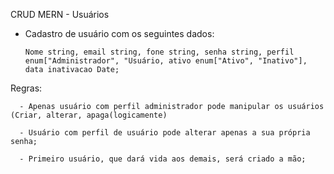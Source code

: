 CRUD MERN - Usuários

- Cadastro de usuário com os seguintes dados:

      Nome string, email string, fone string, senha string, perfil enum["Administrador", "Usuário, ativo enum["Ativo", "Inativo"], data inativacao Date;

Regras:

      - Apenas usuário com perfil administrador pode manipular os usuários (Criar, alterar, apaga(logicamente)

      - Usuário com perfil de usuário pode alterar apenas a sua própria senha;

      - Primeiro usuário, que dará vida aos demais, será criado a mão;
